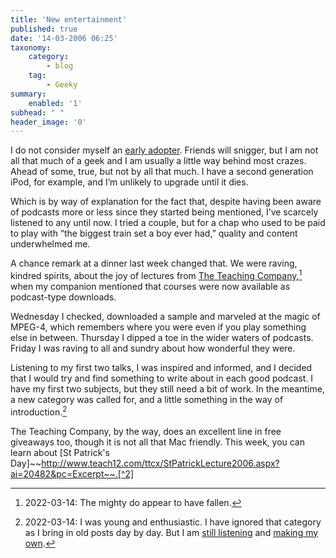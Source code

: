 ```yaml
---
title: 'New entertainment'
published: true
date: '14-03-2006 06:25'
taxonomy:
    category:
        - blog
    tag:
        - Geeky
summary:
    enabled: '1'
subhead: " "
header_image: '0'
---
```


I do not consider myself an [early adopter](https://en.wikipedia.org/wiki/Early_adopter). Friends will snigger, but I am not all that much of a geek and I am usually a little way behind most crazes. Ahead of some, true, but not by all that much. I have a second generation iPod, for example, and I’m unlikely to upgrade until it dies.

Which is by way of explanation for the fact that, despite having been aware of podcasts more or less since they started being mentioned, I’ve scarcely listened to any until now. I tried a couple, but for a chap who used to be paid to play with “the biggest train set a boy ever had,” quality and content underwhelmed me.

A chance remark at a dinner last week changed that. We were raving, kindred spirits, about the joy of lectures from [The Teaching Company](https://www.thegreatcourses.com/),[^1] when my companion mentioned that courses were now available as podcast-type downloads.

[^1]: 2022-03-14: The mighty do appear to have fallen.

Wednesday I checked, downloaded a sample and marveled at the magic of MPEG-4, which remembers where you were even if you play something else in between. Thursday I dipped a toe in the wider waters of podcasts. Friday I was raving to all and sundry about how wonderful they were.

Listening to my first two talks, I was inspired and informed, and I decided that I would try and find something to write about in each good podcast. I have my first two subjects, but they still need a bit of work. In the meantime, a new category was called for, and a little something in the way of introduction.[^3]

The Teaching Company, by the way, does an excellent line in free giveaways too, though it is not all that Mac friendly. This week, you can learn about [St Patrick's Day]~~http://www.teach12.com/ttcx/StPatrickLecture2006.aspx?ai=20482&pc=Excerpt~~.[^2]

[^2]: 2022-03-14: Not any more.

[^3]: 2022-03-14: I was young and enthusiastic. I have ignored that category as I bring in old posts day by day. But I am [still listening](https://www.jeremycherfas.net/stream) and [making my own](https://eatthispodcast.com).

